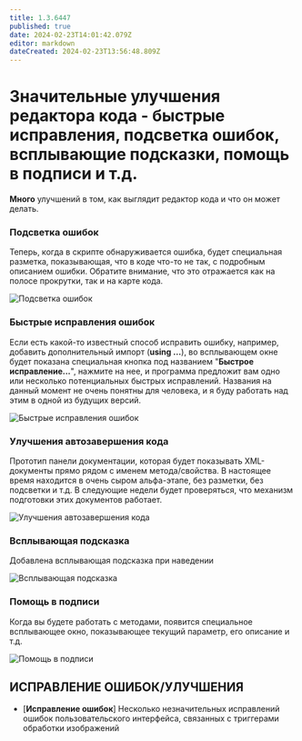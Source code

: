```yaml
---
title: 1.3.6447
published: true
date: 2024-02-23T14:01:42.079Z
editor: markdown
dateCreated: 2024-02-23T13:56:48.809Z
---
```

# Значительные улучшения редактора кода - быстрые исправления, подсветка ошибок, всплывающие подсказки, помощь в подписи и т.д.

**Много** улучшений в том, как выглядит редактор кода и что он может делать.

### Подсветка ошибок

Теперь, когда в скрипте обнаруживается ошибка, будет специальная разметка, показывающая, что в коде что-то не так, с подробным описанием ошибки. Обратите внимание, что это отражается как на полосе прокрутки, так и на карте кода.

![Подсветка ошибок](https://i.imgur.com/utSyPCO.png)

### Быстрые исправления ошибок

Если есть какой-то известный способ исправить ошибку, например, добавить дополнительный импорт (**using …**), во всплывающем окне будет показана специальная кнопка под названием "**Быстрое исправление...**", нажмите на нее, и программа предложит вам одно или несколько потенциальных быстрых исправлений. Названия на данный момент не очень понятны для человека, и я буду работать над этим в одной из будущих версий.

![Быстрые исправления ошибок](https://i.imgur.com/5UY97m9.gif)

### Улучшения автозавершения кода

Прототип панели документации, которая будет показывать XML-документы прямо рядом с именем метода/свойства. В настоящее время находится в очень сыром альфа-этапе, без разметки, без подсветки и т.д. В следующие недели будет проверяться, что механизм подготовки этих документов работает.

![Улучшения автозавершения кода](https://i.imgur.com/RwzpXHs.png)

### Всплывающая подсказка

Добавлена всплывающая подсказка при наведении

![Всплывающая подсказка](https://i.imgur.com/9cfKM25.png)

### Помощь в подписи

Когда вы будете работать с методами, появится специальное всплывающее окно, показывающее текущий параметр, его описание и т.д.

![Помощь в подписи](https://i.imgur.com/hrSpRX9.png)

## **ИСПРАВЛЕНИЕ ОШИБОК/УЛУЧШЕНИЯ**

- [**Исправление ошибок**] Несколько незначительных исправлений ошибок пользовательского интерфейса, связанных с триггерами обработки изображений